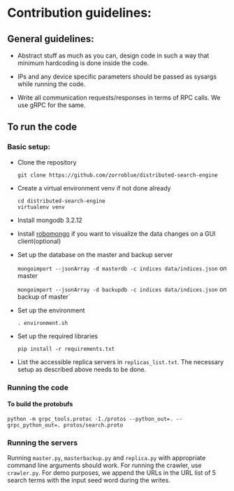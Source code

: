 # Contribution guidelines:

## General guidelines:

* Abstract stuff as much as you can, design code in such a way that minimum hardcoding is done inside the code.

* IPs and any device specific parameters should be passed as sysargs while running the code.

* Write all communication requests/responses in terms of RPC calls. We use gRPC for the same.


## To run the code

### Basic setup:

* Clone the repository

	`git clone https://github.com/zorroblue/distributed-search-engine`

* Create a virtual environment venv if not done already

	`cd distributed-search-engine` <br>
	`virtualenv venv` <br>

* Install mongodb 3.2.12

* Install [robomongo](https://askubuntu.com/questions/739297/how-to-install-robomongo-on-ubuntu/781793?utm_medium=organic&utm_source=google_rich_qa&utm_campaign=google_rich_qa) if you want to visualize the data changes on a GUI client(optional)

* Set up the database on the master and backup server
	
	`mongoimport --jsonArray -d masterdb -c indices data/indices.json` on master <br>

	`mongoimport --jsonArray -d backupdb -c indices data/indices.json` on backup of master`


* Set up the environment 

	`. environment.sh`


* Set up the required libraries

	`pip install -r requirements.txt`


* List the accessible replica servers in `replicas_list.txt`. The necessary setup as described above needs to be done. 
 
 ### Running the code

 #### To build the protobufs

 	python -m grpc_tools.protoc -I./protos --python_out=. --grpc_python_out=. protos/search.proto

 ### Running the servers

Running `master.py`, `masterbackup.py` and `replica.py` with appropriate command line arguments should work. For running the crawler, use `crawler.py`. For demo purposes, we append the URLs in the URL list of 5 search terms with the input seed word during the writes. 
